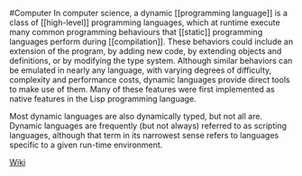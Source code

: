 #Computer 
In computer science, a dynamic [[programming language]] is a class of [[high-level]] programming languages, which at runtime execute many common programming behaviours that [[static]] programming languages perform during [[compilation]]. These behaviors could include an extension of the program, by adding new code, by extending objects and definitions, or by modifying the type system. Although similar behaviors can be emulated in nearly any language, with varying degrees of difficulty, complexity and performance costs, dynamic languages provide direct tools to make use of them. Many of these features were first implemented as native features in the Lisp programming language.

Most dynamic languages are also dynamically typed, but not all are. Dynamic languages are frequently (but not always) referred to as scripting languages, although that term in its narrowest sense refers to languages specific to a given run-time environment.

[Wiki](https://en.wikipedia.org/wiki/Dynamic_programming_language)

